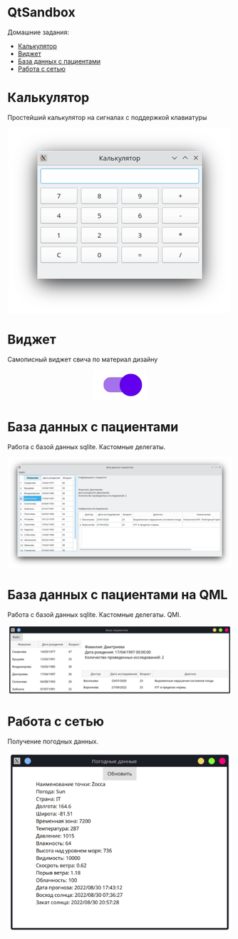 # QtSandbox

Домашние задания:
* [Калькулятор](#Калькулятор)
* [Виджет](#Виджет)
* [База данных с пациентами](#База-данных-с-пациентами)
* [Работа с сетью](#Работа-с-сетью)

# Калькулятор

Простейший калькулятор на сигналах с поддержкой клавиатуры
<div align="center">
  <img src="img/calc.png">
</div>

# Виджет
Самописный виджет свича по материал дизайну
<div align="center">
  <img src="img/material_design_switch.png">
</div>

# База данных с пациентами
Работа с базой данных sqlite. Кастомные делегаты.
<div align="center">
  <img src="img/patients.png">
</div>

# База данных с пациентами на QML
Работа с базой данных sqlite. Кастомные делегаты. QMl.
<div align="center">
  <img src="img/patients_qml.png">
</div>

# Работа с сетью
Получение погодных данных.
<div align="center">
  <img src="img/weather.png">
</div>